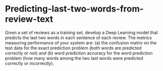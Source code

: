 # Predicting-last-two-words-from-review-text
Given a set of reviews as a training set, develop a Deep Learning model that predicts the last two words in each sentence of each review. The metrics measuring performance of your system are: (a) the confusion matrix on the test data for the exact prediction problem (both words are predicted correctly or not) and (b) word prediction accuracy for the word prediction problem (how many words among the two last words were predicted correctly or incorrectly).
